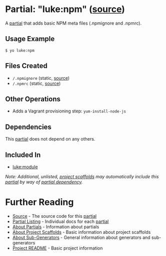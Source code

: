 # Partial: "luke:npm" ([source](../../generators/npm/index.js))

A [partial](../partials.md) that adds basic NPM meta files (.npmignore and .npmrc).

## Usage Example

```
$ yo luke:npm
```

## Files Created

* `/.npmignore` (static, [source](../../templates/core/_npmignore))
* `/.npmrc` (static, [source](../../templates/core/_npmrc))

## Other Operations

* Adds a Vagrant provisioning step: `yum-install-node-js`

## Dependencies

This [partial](../partials.md) does not depend on any others.

## Included In

* [luke:module](../project-scaffolds/module.md)

_Note: Additional, unlisted, [project scaffolds](../project-scaffolds.md) may
automatically include this [partial](../partials.md) by way of
[partial dependency](../partials.md#partial-dependency)._

# Further Reading

* [Source](../../generators/npm/index.js) - The source code for this [partial](../partials.md)
* [Partial Listing](./) - Individual docs for each [partial](../partials.md)
* [About Partials](../partials.md) - Information about partials
* [About Project Scaffolds](../project-scaffolds.md) - Basic information about project scaffolds
* [About Sub-Generators](../generators.md) - General information about generators and sub-generators
* [Project README](../README.md) - Basic project information